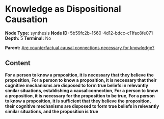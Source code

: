 # Knowledge as Dispositional Causation

**Node Type:** synthesis
**Node ID:** 5b59fc2b-1560-4d12-bdcc-c11fac8fe071
**Depth:** 5
**Terminal:** No

**Parent:** [Are counterfactual causal connections necessary for knowledge?](are-counterfactual-causal-connections-necessary-for-knowledge-antithesis-59dc42a1-1285-4413-a8ec-c78cc3811629.md)

## Content

**For a person to know a proposition, it is necessary that they believe the proposition**, **For a person to know a proposition, it is necessary that their cognitive mechanisms are disposed to form true beliefs in relevantly similar situations, establishing a causal connection**, **For a person to know a proposition, it is necessary for the proposition to be true**, **For a person to know a proposition, it is sufficient that they believe the proposition, their cognitive mechanisms are disposed to form true beliefs in relevantly similar situations, and the proposition is true**

